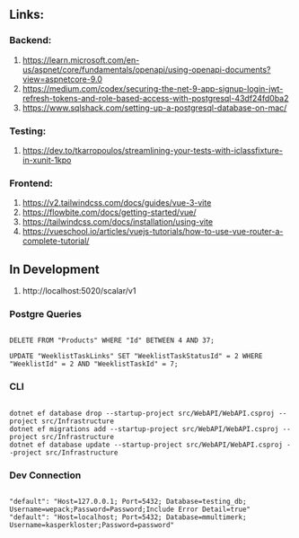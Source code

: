 ## Links:
### Backend:
1. https://learn.microsoft.com/en-us/aspnet/core/fundamentals/openapi/using-openapi-documents?view=aspnetcore-9.0
2. https://medium.com/codex/securing-the-net-9-app-signup-login-jwt-refresh-tokens-and-role-based-access-with-postgresql-43df24fd0ba2
3. https://www.sqlshack.com/setting-up-a-postgresql-database-on-mac/

### Testing:
1. https://dev.to/tkarropoulos/streamlining-your-tests-with-iclassfixture-in-xunit-1kpo


### Frontend:
1. https://v2.tailwindcss.com/docs/guides/vue-3-vite
2. https://flowbite.com/docs/getting-started/vue/
3. https://tailwindcss.com/docs/installation/using-vite
4. https://vueschool.io/articles/vuejs-tutorials/how-to-use-vue-router-a-complete-tutorial/

## In Development
1. http://localhost:5020/scalar/v1

### Postgre Queries
<code>
DELETE FROM "Products" WHERE "Id" BETWEEN 4 AND 37;
</code>

<code>
UPDATE "WeeklistTaskLinks" SET "WeeklistTaskStatusId" = 2 WHERE "WeeklistId" = 2 AND "WeeklistTaskId" = 7;
</code>

### CLI
<code>
dotnet ef database drop --startup-project src/WebAPI/WebAPI.csproj --project src/Infrastructure
dotnet ef migrations add --startup-project src/WebAPI/WebAPI.csproj --project src/Infrastructure
dotnet ef database update --startup-project src/WebAPI/WebAPI.csproj --project src/Infrastructure
</code>

### Dev Connection
<code>
"default": "Host=127.0.0.1; Port=5432; Database=testing_db; Username=wepack;Password=Password;Include Error Detail=true"
"default": "Host=localhost; Port=5432; Database=mmultimerk; Username=kasperkloster;Password=password"
</code>